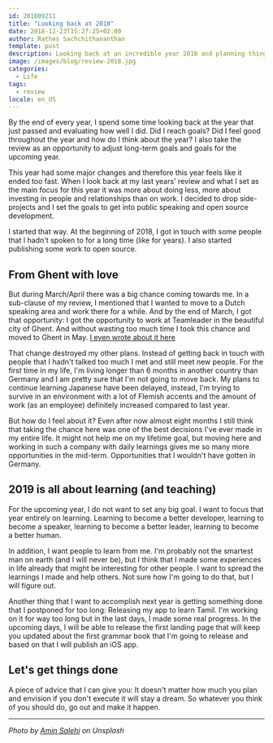 ```yaml
---
id: 201809211
title: "Looking back at 2018"
date: 2018-12-23T15:27:25+02:00
author: Rathes Sachchithananthan
template: post
description: Looking back at an incredible year 2018 and planning things for another upcoming great year
image: /images/blog/review-2018.jpg
categories:
  - Life
tags:
  - review
locale: en_US
---
```


By the end of every year, I spend some time looking back at the year that just passed and evaluating how well I did. Did I reach goals? Did I feel good throughout the year and how do I think about the year? I also take the review as an opportunity to adjust long-term goals and goals for the upcoming year.

This year had some major changes and therefore this year feels like it ended too fast. When I look back at my last years' review and what I set as the main focus for this year it was more about doing less, more about investing in people and relationships than on work. I decided to drop side-projects and I set the goals to get into public speaking and open source development.

I started that way. At the beginning of 2018, I got in touch with some people that I hadn't spoken to for a long time (like for years). I also started publishing some work to open source.

## From Ghent with love

But during March/April there was a big chance coming towards me. In a sub-clause of my review, I mentioned that I wanted to move to a Dutch speaking area and work there for a while. And by the end of March, I got that opportunity: I got the opportunity to work at Teamleader in the beautiful city of Ghent. And without wasting too much time I took this chance and moved to Ghent in May. [I even wrote about it here](https://rathes.me/blog/en/from-ghent-with-love)

That change destroyed my other plans. Instead of getting back in touch with people that I hadn't talked too much I met and still meet new people. For the first time in my life, I'm living longer than 6 months in another country than Germany and I am pretty sure that I'm not going to move back. My plans to continue learning Japanese have been delayed, instead, I'm trying to survive in an environment with a lot of Flemish accents and the amount of work (as an employee) definitely increased compared to last year.

But how do I feel about it? Even after now almost eight months I still think that taking the chance here was one of the best decisions I've ever made in my entire life. It might not help me on my lifetime goal, but moving here and working in such a company with daily learnings gives me so many more opportunities in the mid-term. Opportunities that I wouldn't have gotten in Germany.

## 2019 is all about learning (and teaching)

For the upcoming year, I do not want to set any big goal. I want to focus that year entirely on learning. Learning to become a better developer, learning to become a speaker, learning to become a better leader, learning to become a better human.

In addition, I want people to learn from me. I'm probably not the smartest man on earth (and I will never be), but I think that I made some experiences in life already that might be interesting for other people. I want to spread the learnings I made and help others. Not sure how I'm going to do that, but I will figure out.

Another thing that I want to accomplish next year is getting something done that I postponed for too long: Releasing my app to learn Tamil. I'm working on it for way too long but in the last days, I made some real progress. In the upcoming days, I will be able to release the first landing page that will keep you updated about the first grammar book that I'm going to release and based on that I will publish an iOS app.

## Let's get things done

A piece of advice that I can give you: It doesn't matter how much you plan and envision if you don't execute it will stay a dream. So whatever you think of you should do, go out and make it happen.

---

_Photo by [Amin Salehi](https://unsplash.com/@aminsalehi) on Unsplash_
